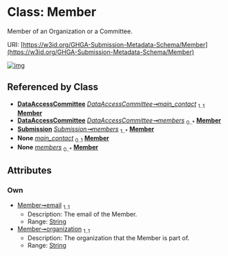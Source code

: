 
# Class: Member


Member of an Organization or a Committee.

URI: [https://w3id.org/GHGA-Submission-Metadata-Schema/Member](https://w3id.org/GHGA-Submission-Metadata-Schema/Member)


[![img](https://yuml.me/diagram/nofunky;dir:TB/class/[Submission],[DataAccessCommittee]++-%20main_contact%201..1>[Member&#124;email:string;organization:string],[DataAccessCommittee]++-%20members%200..*>[Member],[Submission]++-%20members%201..*>[Member],[DataAccessCommittee]++-%20main_contact(i)%200..1>[Member],[DataAccessCommittee]++-%20members(i)%200..*>[Member],[Submission]++-%20members(i)%200..*>[Member],[DataAccessCommittee])](https://yuml.me/diagram/nofunky;dir:TB/class/[Submission],[DataAccessCommittee]++-%20main_contact%201..1>[Member&#124;email:string;organization:string],[DataAccessCommittee]++-%20members%200..*>[Member],[Submission]++-%20members%201..*>[Member],[DataAccessCommittee]++-%20main_contact(i)%200..1>[Member],[DataAccessCommittee]++-%20members(i)%200..*>[Member],[Submission]++-%20members(i)%200..*>[Member],[DataAccessCommittee])

## Referenced by Class

 *  **[DataAccessCommittee](DataAccessCommittee.md)** *[DataAccessCommittee➞main_contact](DataAccessCommittee_main_contact.md)*  <sub>1..1</sub>  **[Member](Member.md)**
 *  **[DataAccessCommittee](DataAccessCommittee.md)** *[DataAccessCommittee➞members](DataAccessCommittee_members.md)*  <sub>0..\*</sub>  **[Member](Member.md)**
 *  **[Submission](Submission.md)** *[Submission➞members](Submission_members.md)*  <sub>1..\*</sub>  **[Member](Member.md)**
 *  **None** *[main_contact](main_contact.md)*  <sub>0..1</sub>  **[Member](Member.md)**
 *  **None** *[members](members.md)*  <sub>0..\*</sub>  **[Member](Member.md)**

## Attributes


### Own

 * [Member➞email](Member_email.md)  <sub>1..1</sub>
     * Description: The email of the Member.
     * Range: [String](types/String.md)
 * [Member➞organization](Member_organization.md)  <sub>1..1</sub>
     * Description: The organization that the Member is part of.
     * Range: [String](types/String.md)
